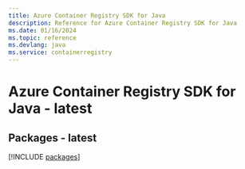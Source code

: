 ```yaml
---
title: Azure Container Registry SDK for Java
description: Reference for Azure Container Registry SDK for Java
ms.date: 01/16/2024
ms.topic: reference
ms.devlang: java
ms.service: containerregistry
---
```

# Azure Container Registry SDK for Java - latest
## Packages - latest
[!INCLUDE [packages](container-registry-index.md)]